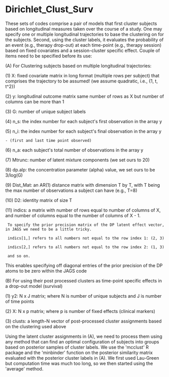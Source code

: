 # Dirichlet_Clust_Surv
These sets of codes comprise a pair of models that first cluster subjects based on longitudinal measures taken over the course of a study. One may specify one or multiple longitudinal trajectories to base the clustering on for the subjects. Second, using the cluster labels, it evaluates the probability of an event (e.g., therapy drop-out) at each time-point (e.g., therapy session) based on fixed covariates and a session-cluster specific effect. 
Couple of items need to be specified before its use:

(A) For Clustering subjects based on multiple longitudinal trajectories: 

(1) X: fixed covariate matrix in long format (multiple rows per subject) that comprises the trajectory to be assumed! (we assume quadratic, i.e., {1, t, t^2})

(2) y: longitudinal outcome matrix same number of rows as X but number of columns can be more than 1

(3) G: number of unique subject labels 

(4) n_s: the index number for each subject's first observation in the array y

(5) n_i: the index number for each subject's final observation in the array y 

    - (first and last time point observed)
    
(6) n_a: each subject's total number of observations in the array y

(7) Mtrunc: number of latent mixture components (we set ours to 20)

(8) dp.alp: the concentration parameter (alpha) value, we set ours to be 3/log(G)

(9) Dist_Mat: an AR(1) distance matrix with dimension T by T, with T being the max number of observations a subject can have (e.g., T=8)

(10) D2: identity matrix of size T

(11) indics: a matrix with number of rows equal to number of columns of X, and number of columns equal to the number of columns of X - 1. 

     To specify the prior precision matrix of the DP latent effect vector, in JAGS we need to be a little tricky. 
     
     indics[1,] refers to all numbers not equal to the row index 1: (2, 3)
     
     indics[2,] refers to all numbers not equal to the row index 2: (1, 3)
     
     and so on. 
     
 This enables specifying off diagonal entries of the prior precision of the DP atoms to be zero within the JAGS code
 
 
 (B) For using their post processed clusters as time-point specific effects in a drop-out model (survival)
 
 (1) y2: N x J matrix; where N is number of unique subjects and J is number of time points 
 
 (2) X: N x p matrix; where p is number of fixed effects (clinical markers)
 
 (3) clusts: a length-N vector of post-processed cluster assignments based on the clustering used above
 
 Using the latent cluster assignments in (A), we need to process them using any method that can find an optimal configuration of subjects into groups based 
 on posterior samples of cluster labels. We use the 'mcclust' R package and the 'minbinder' function on the posterior similarity matrix evaluated with the posterior
 cluster labels in (A). We first used Lau-Green but computation time was much too long, so we then started using the 'average' method. 
 
 
